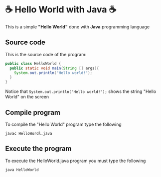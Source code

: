 # :coffee: Hello World with Java :coffee:
This is a simple **"Hello World"** done with **Java**
programming language

## Source code

This is the source code of the program:

```java
public class HelloWorld {
  public static void main(String [] args){
    System.out.println("Hello world!");
  }
}
```

Notice that `System.out.println("Hello world!");`
shows the string "Hello World" on the screen

## Compile program

To compile the "Hello World" program type the following

```console
javac HelloWordl.java
```

## Execute the program

To execute the HelloWorld.java program you must type the following

```console
java HelloWorld
``` 
